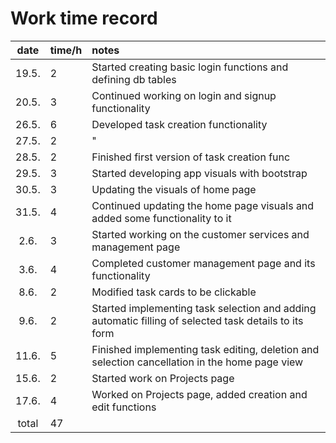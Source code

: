# Work time record

| date | time/h | notes  |
| :----:|:-----| :-----|
| 19.5. | 2   | Started creating basic login functions and defining db tables |
| 20.5. | 3   | Continued working on login and signup functionality |
| 26.5. | 6   | Developed task creation functionality |
| 27.5. | 2   | " |
| 28.5. | 2   | Finished first version of task creation func |
| 29.5. | 3   | Started developing app visuals with bootstrap |
| 30.5. | 3   | Updating the visuals of home page |
| 31.5. | 4   | Continued updating the home page visuals and added some functionality to it |
| 2.6. | 3   | Started working on the customer services and management page |
| 3.6. | 4   | Completed customer management page and its functionality |
| 8.6. | 2   | Modified task cards to be clickable |
| 9.6. | 2   | Started implementing task selection and adding automatic filling of selected task details to its form |
| 11.6. | 5   | Finished implementing task editing, deletion and selection cancellation in the home page view |
| 15.6. | 2   | Started work on Projects page |
| 17.6. | 4   | Worked on Projects page, added creation and edit functions |
| total | 47   | |
